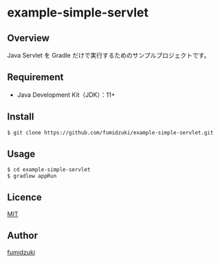 # example-simple-servlet

## Overview

Java Servlet を Gradle だけで実行するためのサンプルプロジェクトです。

## Requirement

* Java Development Kit（JDK）：11+

## Install

```sh
$ git clone https://github.com/fumidzuki/example-simple-servlet.git
```

## Usage

```sh
$ cd example-simple-servlet
$ gradlew appRun
```

## Licence

[MIT](https://github.com/fumidzuki/example-simple-servlet/blob/master/LICENSE)

## Author

[fumidzuki](https://fumidzuki.com)